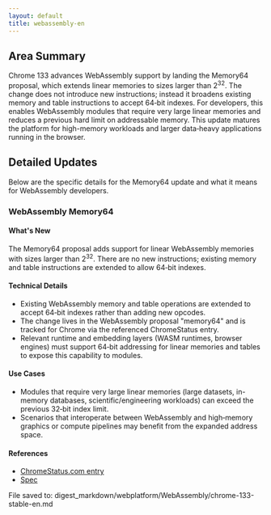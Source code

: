 ```yaml
---
layout: default
title: webassembly-en
---
```


## Area Summary

Chrome 133 advances WebAssembly support by landing the Memory64 proposal, which extends linear memories to sizes larger than $2^{32}$. The change does not introduce new instructions; instead it broadens existing memory and table instructions to accept 64‑bit indexes. For developers, this enables WebAssembly modules that require very large linear memories and reduces a previous hard limit on addressable memory. This update matures the platform for high-memory workloads and larger data‑heavy applications running in the browser.

## Detailed Updates

Below are the specific details for the Memory64 update and what it means for WebAssembly developers.

### WebAssembly Memory64

#### What's New
The Memory64 proposal adds support for linear WebAssembly memories with sizes larger than $2^{32}$. There are no new instructions; existing memory and table instructions are extended to allow 64‑bit indexes.

#### Technical Details
- Existing WebAssembly memory and table operations are extended to accept 64‑bit indexes rather than adding new opcodes.
- The change lives in the WebAssembly proposal "memory64" and is tracked for Chrome via the referenced ChromeStatus entry.
- Relevant runtime and embedding layers (WASM runtimes, browser engines) must support 64‑bit addressing for linear memories and tables to expose this capability to modules.

#### Use Cases
- Modules that require very large linear memories (large datasets, in-memory databases, scientific/engineering workloads) can exceed the previous 32‑bit index limit.
- Scenarios that interoperate between WebAssembly and high‑memory graphics or compute pipelines may benefit from the expanded address space.

#### References
- [ChromeStatus.com entry](https://chromestatus.com/feature/5070065734516736)
- [Spec](https://github.com/WebAssembly/memory64/blob/main/proposals/memory64/Overview.md)

File saved to: digest_markdown/webplatform/WebAssembly/chrome-133-stable-en.md
